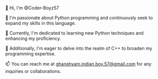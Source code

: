 👋 Hi, I'm @Coder-Boyz57

👀 I'm passionate about Python programming and continuously seek to expand my skills in this language.

🌱 Currently, I'm dedicated to learning new Python techniques and enhancing my proficiency.

💞️ Additionally, I'm eager to delve into the realm of C++ to broaden my programming expertise.

📫 You can reach me at ghanshyam.indian.boy.57@gmail.com for any inquiries or collaborations.
